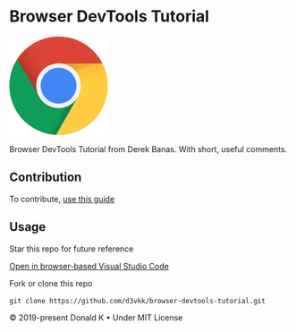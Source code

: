 # Browser DevTools Tutorial

![Chrome Browser](https://github.com/d3vkk/browser-devtools-tutorial/blob/master/chrome-browser.png)

Browser DevTools Tutorial from Derek Banas. With short, useful comments.

## Contribution

To contribute, [use this guide](https://github.com/d3vkk/open-source/blob/master/CONTRIBUTING.md)

## Usage

Star this repo for future reference

[Open in browser-based Visual Studio Code](https://vscode.dev/github/d3vkk/browser-devtools-tutorial)

Fork or clone this repo
```
git clone https://github.com/d3vkk/browser-devtools-tutorial.git
```

© 2019-present Donald K • Under MIT License
